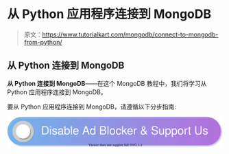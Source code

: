 # 从 Python 应用程序连接到 MongoDB

> 原文：<https://www.tutorialkart.com/mongodb/connect-to-mongodb-from-python/>

## 从 Python 连接到 MongoDB

**从 Python 连接到 MongoDB**——在这个 MongoDB 教程中，我们将学习从 Python 应用程序连接到 MongoDB。

要从 Python 应用程序连接到 MongoDB，请遵循以下分步指南:

[![](img/925da31b32d6bc3827932f6c8afb11bb.png)](https://www.tutorialkart.com/)